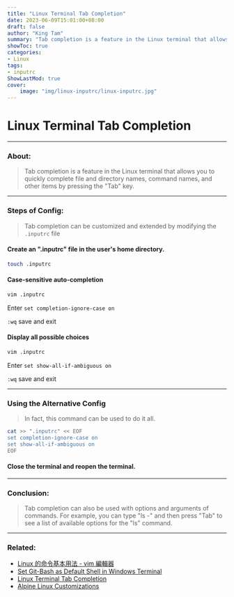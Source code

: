 ```yaml
---
title: "Linux Terminal Tab Completion"
date: 2023-06-09T15:01:00+08:00
draft: false
author: "King Tam"
summary: "Tab completion is a feature in the Linux terminal that allows you to quickly complete file and directory names"
showToc: true
categories:
- Linux
tags:
- inputrc
ShowLastMod: true
cover:
    image: "img/linux-inputrc/linux-inputrc.jpg"
---
```


# Linux Terminal Tab Completion

---

### About:

> Tab completion is a feature in the Linux terminal that allows you to quickly complete file and directory names, command names, and other items by pressing the "Tab" key.

---

### Steps of Config:

> Tab completion can be customized and extended by modifying the `.inputrc` file

#### Create an ".inputrc" file in the user's home directory.

```bash
touch .inputrc
```

#### Case-sensitive auto-completion

```bash
vim .inputrc
```

Enter `set completion-ignore-case on`

`:wq` save and exit

#### Display all possible choices

```bash
vim .inputrc
```

Enter `set show-all-if-ambiguous on`

`:wq` save and exit

---

### Using the Alternative Config

 > In fact, this command can be used to do it all.

```bash
cat >> ".inputrc" << EOF
set completion-ignore-case on
set show-all-if-ambiguous on
EOF
```

#### Close the terminal and reopen the terminal.

---

### Conclusion:

> Tab completion can also be used with options and arguments of commands.  For example, you can type "ls -" and then press "Tab" to see a list of  available options for the "ls" command.

---

### Related:

- [Linux 的命令基本用法 - vim 編輯器](https://kingtam.win/archives/vim.html)
- [Set Git-Bash as Default Shell in Windows Terminal](https://kingtam.eu.org/posts/windows-git/)
- [Linux Terminal Tab Completion](https://kingtam.eu.org/posts/linux-inputrc/)
- [Alpine Linux Customizations](https://kingtam.eu.org/posts/alpine-customization/)
